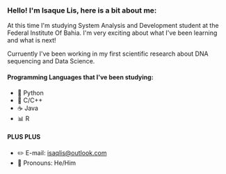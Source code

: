 ### Hello! I'm Isaque Lis, here is a bit about me:

At this time I'm studying System Analysis and Development student at the Federal Institute Of Bahia.
I'm very exciting about what I've been learning and what is next!

Curruently I've been working in my first scientific research about DNA sequencing and Data Science.

#### Programming Languages that I've been studying:

- 🐍 Python
- 📘 C/C++
- ☕️ Java
- 📊 R

#### PLUS PLUS

- ✏️ E-mail: isaqlis@outlook.com
- 👾 Pronouns: He/Him
